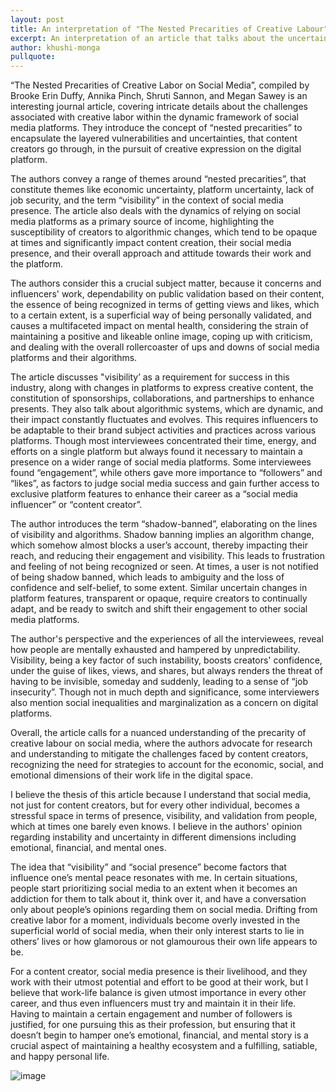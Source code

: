 ```yaml
---
layout: post
title: An interpretation of "The Nested Precarities of Creative Labour"
excerpt: An interpretation of an article that talks about the uncertainties of creative labor on social media
author: khushi-monga
pullquote:
---
```


“The Nested Precarities of Creative Labor on Social Media”, compiled by Brooke Erin Duffy, Annika Pinch, Shruti Sannon, and Megan Sawey is an interesting journal article, covering intricate details about the challenges associated with creative labor within the dynamic framework of social media platforms. They introduce the concept of “nested precarities” to encapsulate the layered vulnerabilities and uncertainties, that content creators go through, in the pursuit of creative expression on the digital platform. 

The authors convey a range of themes around “nested precarities”, that constitute themes like economic uncertainty, platform uncertainty, lack of job security, and the term “visibility” in the context of social media presence. The article also deals with the dynamics of relying on social media platforms as a primary source of income, highlighting the susceptibility of creators to algorithmic changes, which tend to be opaque at times and significantly impact content creation, their social media presence, and their overall approach and attitude towards their work and the platform.

The authors consider this a crucial subject matter, because it concerns and influencers' work, dependability on public validation based on their content, the essence of being recognized in terms of getting views and likes, which to a certain extent, is a superficial way of being personally validated, and causes a multifaceted impact on mental health, considering the strain of maintaining a positive and likeable online image, coping up with criticism, and dealing with the overall rollercoaster of ups and downs of social media platforms and their algorithms.

The article discusses "visibility’ as a requirement for success in this industry, along with changes in platforms to express creative content, the constitution of sponsorships, collaborations, and partnerships to enhance presents. They also talk about algorithmic systems, which are dynamic, and their impact constantly fluctuates and evolves. This requires influencers to be adaptable to their brand subject activities and practices across various platforms. Though most interviewees concentrated their time, energy, and efforts on a single platform but always found it necessary to maintain a presence on a wider range of social media platforms. Some interviewees found “engagement”, while others gave more importance to “followers” and “likes”, as factors to judge social media success and gain further access to exclusive platform features to enhance their career as a “social media influencer” or “content creator”.   

The author introduces the term “shadow-banned”, elaborating on the lines of visibility and algorithms. Shadow banning implies an algorithm change, which somehow almost blocks a user’s account, thereby impacting their reach, and reducing their engagement and visibility. This leads to frustration and feeling of not being recognized or seen. At times, a user is not notified of being shadow banned, which leads to ambiguity and the loss of confidence and self-belief, to some extent. Similar uncertain changes in platform features, transparent or opaque, require creators to continually adapt, and be ready to switch and shift their engagement to other social media platforms.

The author's perspective and the experiences of all the interviewees, reveal how people are mentally exhausted and hampered by unpredictability. Visibility, being a key factor of such instability, boosts creators' confidence, under the guise of likes, views, and shares, but always renders the threat of having to be invisible, someday and suddenly, leading to a sense of “job insecurity”. Though not in much depth and significance, some interviewers also mention social inequalities and marginalization as a concern on digital platforms. 

Overall, the article calls for a nuanced understanding of the precarity of creative labour on social media, where the authors advocate for research and understanding to mitigate the challenges faced by content creators, recognizing the need for strategies to account for the economic, social, and emotional dimensions of their work life in the digital space.

I believe the thesis of this article because I understand that social media, not just for content creators, but for every other individual, becomes a stressful space in terms of presence, visibility, and validation from people, which at times one barely even knows. I believe in the authors' opinion regarding instability and uncertainty in different dimensions including emotional, financial, and mental ones. 

The idea that “visibility” and “social presence” become factors that influence one’s mental peace resonates with me. In certain situations, people start prioritizing social media to an extent when it becomes an addiction for them to talk about it, think over it, and have a conversation only about people’s opinions regarding them on social media. Drifting from creative labor for a moment, individuals become overly invested in the superficial world of social media, when their only interest starts to lie in others’ lives or how glamorous or not glamourous their own life appears to be. 

For a content creator, social media presence is their livelihood, and they work with their utmost potential and effort to be good at their work, but I believe that work-life balance is given utmost importance in every other career, and thus even influencers must try and maintain it in their life. Having to maintain a certain engagement and number of followers is justified, for one pursuing this as their profession, but ensuring that it doesn’t begin to hamper one’s emotional, financial, and mental story is a crucial aspect of maintaining a healthy ecosystem and a fulfilling, satiable, and happy personal life.

![image](https://github.com/X151Creativity/blog/assets/156359045/56457d6d-1475-40bf-9007-4847418a06bf)
